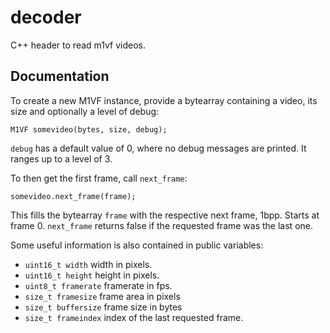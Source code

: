 # decoder
C++ header to read m1vf videos.

## Documentation

To create a new M1VF instance, provide a bytearray containing a video, its size and optionally a level of debug:

```
M1VF somevideo(bytes, size, debug);
```

`debug` has a default value of 0, where no debug messages are printed. It ranges up to a level of 3.

To then get the first frame, call `next_frame`:

```
somevideo.next_frame(frame);
```
This fills the bytearray `frame` with the respective next frame, 1bpp. Starts at frame 0.
`next_frame` returns false if the requested frame was the last one.

Some useful information is also contained in public variables:

* `uint16_t width` width in pixels.
* `uint16_t height` height in pixels.
* `uint8_t framerate` framerate in fps.
* `size_t framesize` frame area in pixels
* `size_t buffersize` frame size in bytes
* `size_t frameindex` index of the last requested frame.
